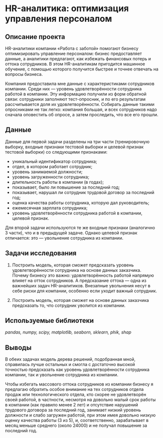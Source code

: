 # HR-аналитика: оптимизация управления персоналом

## Описание проекта

HR-аналитики компании «Работа с заботой» помогают бизнесу оптимизировать управление персоналом: бизнес предоставляет данные, а аналитики предлагают, как избежать финансовых потерь и оттока сотрудников. В этом HR-аналитикам пригодится машинное обучение, с помощью которого получится быстрее и точнее отвечать на вопросы бизнеса.

Компания предоставила мне данные с характеристиками сотрудников компании. Среди них — уровень удовлетворённости сотрудника работой в компании. Эту информацию получили из форм обратной связи: сотрудники заполняют тест-опросник, и по его результатам рассчитывается доля их удовлетворённости. Собирать данные такими опросниками не так легко: компания большая, и всех сотрудников надо сначала оповестить об опросе, а затем проследить, что все его прошли.

## Данные

Данные для первой задачи разделены на три части (тренировочную выборку, входные признаки тестовой выборки и целевой признак тестовой выборки) со следующими признаками:
- уникальный идентификатор сотрудника;
- отдел, в котором работает сотрудник;
- уровень занимаемой должности;
- уровень загруженности сотрудника;
- длительность работы в компании (в годах);
- показывает, было ли повышение за последний год;
- показывает, нарушал ли сотрудник трудовой договор за последний год;
- оценка качества работы сотрудника, которую дал руководитель;
- ежемесячная зарплата сотрудника;
- уровень удовлетворённости сотрудника работой в компании, целевой признак.

Для второй задачи используются те же входные признаки (аналогично 3 части), что и в предыдущей задаче. Однако целевой признак отличается: это — увольнение сотрудника из компании.

## Задачи исследования

1. Построить модель, которая сможет предсказать уровень удовлетворённости сотрудника на основе данных заказчика.
Почему бизнесу это важно: удовлетворённость работой напрямую влияет на отток сотрудников. А предсказание оттока — одна из важнейших задач HR-аналитиков. Внезапные увольнения несут в себе риски для компании, особенно если уходит важный сотрудник.

2. Построить модель, которая сможет на основе данных заказчика предсказать то, что сотрудник уволится из компании.

## Используемые библиотеки

*pandas, numpy, scipy, matplotlib, seaborn, sklearn, phik, shap*

## Выводы

В обеих задачах модель дерева решений, подобранная мной, справилась лучше остальных и смогла с достаточно высокой точностью предсказать как уровень удовлетворённости сотрудника компании, так и увольнение сотрудника из компании.

Чтобы избегать массового оттока сотрудников из компании бизнесу я предлагаю обратить особое внимание на тех сотрудников отдела продаж или технологического отдела, кто скорее не удовлетворён своей работой, в частности, несмотря на довольно малый срок работы в компании (как правило менее 2 лет) и отсутствие нарушений трудового договора за последний год, занимает низкий уровень должности и слабо загружен работой, при этом имея довольно низкую оценку качества работы (3 из 5), и, соответственно, зарабатывает в месяц меньше среднего (около 24000) и не получал повышение за последний год.

